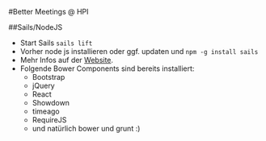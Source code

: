 #Better Meetings @ HPI

##Sails/NodeJS

+ Start Sails `sails lift`
+ Vorher node js installieren oder ggf. updaten und
`npm -g install sails`
+ Mehr Infos auf der [Website][1].
+ Folgende Bower Components sind bereits installiert:
  + Bootstrap
  + jQuery
  + React
  + Showdown
  + timeago
  + RequireJS
  + und natürlich bower und grunt :)





[1]:http://sailsjs.org/
